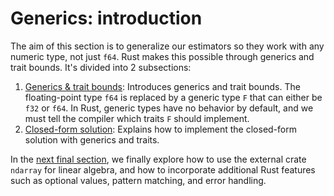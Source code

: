 # Generics: introduction

The aim of this section is to generalize our estimators so they work with any numeric type, not just `f64`. Rust makes this possible through generics and trait bounds. It's divided into 2 subsections:

1) [Generics & trait bounds](what_are_generics.md): Introduces generics and trait bounds. The floating-point type `f64` is replaced by a generic type `F` that can either be `f32` or `f64`. In Rust, generic types have no behavior by default, and we must tell the compiler which traits `F` should implement.
2) [Closed-form solution](closed_form_solution.md): Explains how to implement the closed-form solution with generics and traits.

In the [next final section](../structured_ndarray/motivation.md), we finally explore how to use the external crate `ndarray` for linear algebra, and how to incorporate additional Rust features such as optional values, pattern matching, and error handling.